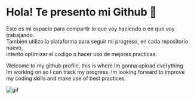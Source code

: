 ﻿# Hola! Te presento mi Github 🧉

Este es mi espacio para compartir lo que voy haciendo o en que voy trabajando.  
Tambien utilizo la plataforma para seguir mi progreso, en cada repositorio nuevo,  
intento optimizar el codigo o hacer uso de mejores practicas.

Welcome to my github profile, this is where Im gonna upload everything  
Im working on so I can track my progress. Im looking forward to improve  
my coding skills and make use of best practices.

  

![gif](https://media0.giphy.com/media/L8K62iTDkzGX6/giphy.gif)
